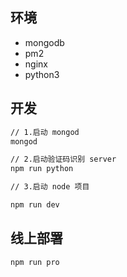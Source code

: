 ## 环境

- mongodb
- pm2
- nginx
- python3

## 开发
```bash
// 1.启动 mongod
mongod

// 2.启动验证码识别 server
npm run python

// 3.启动 node 项目

npm run dev
```

## 线上部署
```bash
npm run pro
```

